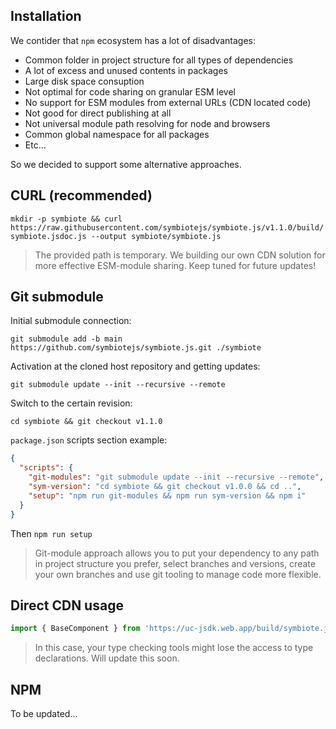 ## Installation

We contider that `npm` ecosystem has a lot of disadvantages:

* Common folder in project structure for all types of dependencies
* A lot of excess and unused contents in packages
* Large disk space consuption
* Not optimal for code sharing on granular ESM level
* No support for ESM modules from external URLs (CDN located code)
* Not good for direct publishing at all
* Not universal module path resolving for node and browsers
* Common global namespace for all packages
* Etc...

So we decided to support some alternative approaches.

## CURL (recommended)

`mkdir -p symbiote && curl https://raw.githubusercontent.com/symbiotejs/symbiote.js/v1.1.0/build/symbiote.jsdoc.js --output symbiote/symbiote.js`

> The provided path is temporary. We building our own CDN solution for more effective ESM-module sharing. Keep tuned for future updates!

## Git submodule

Initial submodule connection:

`git submodule add -b main https://github.com/symbiotejs/symbiote.js.git ./symbiote`

Activation at the cloned host repository and getting updates: 

`git submodule update --init --recursive --remote`

Switch to the certain revision:

`cd symbiote && git checkout v1.1.0`

`package.json` scripts section example:
```json
{
  "scripts": {
    "git-modules": "git submodule update --init --recursive --remote",
    "sym-version": "cd symbiote && git checkout v1.0.0 && cd ..",
    "setup": "npm run git-modules && npm run sym-version && npm i"
  }
}
```
Then `npm run setup`

> Git-module approach allows you to put your dependency to any path in project structure you prefer, select branches and versions, create your own branches and use git tooling to manage code more flexible.

## Direct CDN usage

```js
import { BaseComponent } from 'https://uc-jsdk.web.app/build/symbiote.js';
```

> In this case, your type checking tools might lose the access to type declarations. Will update this soon.

## NPM

To be updated...